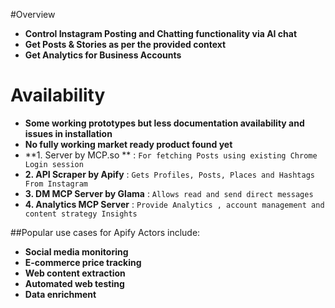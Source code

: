 #Overview
- **Control Instagram Posting and Chatting functionality via AI chat**
- **Get Posts & Stories as per the provided context**
- **Get Analytics for Business Accounts**

# Availability
- **Some working prototypes but less documentation availability and issues in installation**
- **No fully working market ready product found yet**
- **1. Server by MCP.so ** : `For fetching Posts using existing Chrome Login session`
- **2. API Scraper by Apify** : `Gets Profiles, Posts, Places and Hashtags From Instagram`
- **3. DM MCP Server by Glama** : `Allows read and send direct messages`
- **4. Analytics MCP Server** : `Provide Analytics , account management and content strategy Insights`

##Popular use cases for Apify Actors include:

- **Social media monitoring**
- **E-commerce price tracking**
- **Web content extraction**
- **Automated web testing**
- **Data enrichment**

